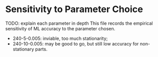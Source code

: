 # Sensitivity to Parameter Choice

TODO: explain each parameter in depth
This file records the empirical sensitivity of ML accuracy to the parameter chosen.

- 240-5-0.005: inviable, too much stationarity;
- 240-10-0.005: may be good to go, but still low accuracy for non-stationary parts.
